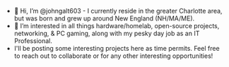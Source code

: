 - 👋 Hi, I’m @johngalt603 - I currently reside in the greater Charlotte area, but was born and grew up around New England (NH/MA/ME).
- 👀 I’m interested in all things hardware/homelab, open-source projects, networking, & PC gaming, along with my pesky day job as an IT Professional.
- I'll be posting some interesting projects here as time permits.  Feel free to reach out to collaborate or for any other interesting opportunities!

